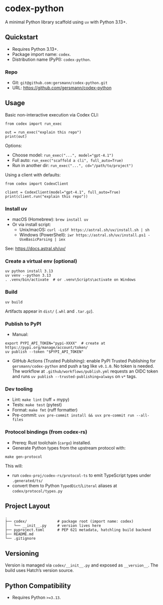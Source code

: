 # codex-python

A minimal Python library scaffold using `uv` with Python 3.13+.

## Quickstart

- Requires Python 3.13+.
- Package import name: `codex`.
- Distribution name (PyPI): `codex-python`.

### Repo

- Git: `git@github.com:gersmann/codex-python.git`
- URL: https://github.com/gersmann/codex-python

## Usage

Basic non-interactive execution via Codex CLI:

```
from codex import run_exec

out = run_exec("explain this repo")
print(out)
```

Options:

- Choose model: `run_exec("...", model="gpt-4.1")`
- Full auto: `run_exec("scaffold a cli", full_auto=True)`
- Run in another dir: `run_exec("...", cd="/path/to/project")`

Using a client with defaults:

```
from codex import CodexClient

client = CodexClient(model="gpt-4.1", full_auto=True)
print(client.run("explain this repo"))
```

### Install uv

- macOS (Homebrew): `brew install uv`
- Or via install script:
  - Unix/macOS: `curl -LsSf https://astral.sh/uv/install.sh | sh`
  - Windows (PowerShell): `iwr https://astral.sh/uv/install.ps1 -UseBasicParsing | iex`

See: https://docs.astral.sh/uv/

### Create a virtual env (optional)

```
uv python install 3.13
uv venv --python 3.13
. .venv/bin/activate  # or .venv\Scripts\activate on Windows
```

### Build

```
uv build
```

Artifacts appear in `dist/` (`.whl` and `.tar.gz`).

### Publish to PyPI

- Manual:

```
export PYPI_API_TOKEN="pypi-XXXX"  # create at https://pypi.org/manage/account/token/
uv publish --token "$PYPI_API_TOKEN"
```

- GitHub Actions (Trusted Publishing): enable PyPI Trusted Publishing for
  `gersmann/codex-python` and push a tag like `v0.1.0`. No token is needed.
  The workflow at `.github/workflows/publish.yml` requests an OIDC token and
  runs `uv publish --trusted-publishing=always` on `v*` tags.

### Dev tooling

- Lint: `make lint` (ruff + mypy)
- Tests: `make test` (pytest)
- Format: `make fmt` (ruff formatter)
 - Pre-commit: `uvx pre-commit install && uvx pre-commit run --all-files`

### Protocol bindings (from codex-rs)

- Prereq: Rust toolchain (`cargo`) installed.
- Generate Python types from the upstream protocol with:

```
make gen-protocol
```

This will:
- run `codex-proj/codex-rs/protocol-ts` to emit TypeScript types under `.generated/ts/`
- convert them to Python `TypedDict`/`Literal` aliases at `codex/protocol/types.py`

## Project Layout

```
.
├── codex/              # package root (import name: codex)
│   └── __init__.py     # version lives here
├── pyproject.toml      # PEP 621 metadata, hatchling build backend
├── README.md
└── .gitignore
```

## Versioning

Version is managed via `codex/__init__.py` and exposed as `__version__`. The build uses Hatch’s version source.

## Python Compatibility

- Requires Python `>=3.13`.
